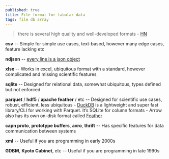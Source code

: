 ```yaml
---
published: true
title: File format for tabular data
tags: file db array
---
```

> there is several high quality and well-developed formats - [HN](https://news.ycombinator.com/item?id=31255775)

**csv** -- Simple for simple use cases, text-based, however many edge cases, feature lacking etc

**ndjson** -- [every line is a json object](https://news.ycombinator.com/item?id=31256664)

**xlsx** -- Works in excel, ubiquitous format with a standard, however complicated and missing scientific features

**sqlite** -- Designed for relational data, somewhat ubiquitous, types defined but not enforced

**parquet** / **hdf5** / **apache feather** / etc -- Designed for scientific use cases, robust, efficient, less ubiquitous
	- [DuckDB](https://news.ycombinator.com/item?id=31220841) is a lightweight and super fast library/CLI for working with Parquet. It’s SQLite for column formats
    - Arrow also has its own on-disk format called [Feather](https://arrow.apache.org/docs/python/feather.html)

**capn proto**, **prototype buffers**, **avro**, **thrift** -- Has specific features for data communication between systems

**xml** -- Useful if you are programming in early 2000s

**GDBM**, **Kyoto Cabinet**, etc -- Useful if you are programming in late 1990s
